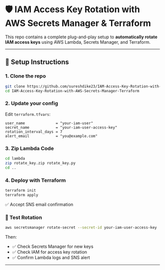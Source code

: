 # 🛡️ IAM Access Key Rotation with AWS Secrets Manager & Terraform

This repo contains a complete plug-and-play setup to **automatically rotate IAM access keys** using AWS Lambda, Secrets Manager, and Terraform.

---

## 🔧 Setup Instructions

### 1. Clone the repo

```bash
git clone https://github.com/sureshdike23/IAM-Access-Key-Rotation-with-AWS-Secrets-Manager-Terraform.git
cd IAM-Access-Key-Rotation-with-AWS-Secrets-Manager-Terraform
```

### 2. Update your config

Edit `terraform.tfvars`:

```hcl
user_name              = "your-iam-user"
secret_name            = "your-iam-user-access-key"
rotation_interval_days = 7
alert_email            = "you@example.com"
```

### 3. Zip Lambda Code

```bash
cd lambda
zip rotate_key.zip rotate_key.py
cd ..
```

### 4. Deploy with Terraform

```bash
terraform init
terraform apply
```

✅ Accept SNS email confirmation

### 🔁 Test Rotation

```bash
aws secretsmanager rotate-secret --secret-id your-iam-user-access-key
```

Then:
- ✅ Check Secrets Manager for new keys
- ✅ Check IAM for access key rotation
- ✅ Confirm Lambda logs and SNS alert

---
